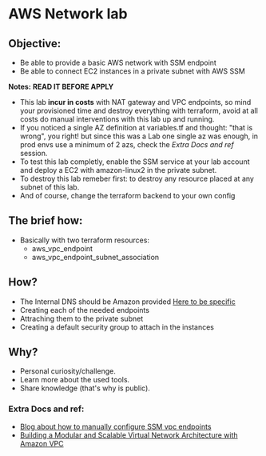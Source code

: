 # AWS Network lab

## Objective:
- Be able to provide a basic AWS network with SSM endpoint
- Be able to connect EC2 instances in a private subnet with AWS SSM

**Notes:**
**READ IT BEFORE APPLY**
- This lab **incur in costs** with NAT gateway and VPC endpoints, so mind your provisioned time and destroy everything with terraform, avoid at all costs do manual interventions with this lab up and running.
- If you noticed a single AZ definition at variables.tf and thought: "that is wrong", you right! but since this was a Lab one single az was enough, in prod envs use a minimum of 2 azs, check the _Extra Docs and ref_ session.
- To test this lab completly, enable the SSM service at your lab account and deploy a EC2 with amazon-linux2 in the private subnet.
- To destroy this lab remeber first: to destroy any resource placed at any subnet of this lab.
- And of course, change the terraform backend to your own config
## The brief how:
- Basically with two terraform resources:
  - aws_vpc_endpoint
  - aws_vpc_endpoint_subnet_association

## How?
- The Internal DNS should be Amazon provided [Here to be specific](terraform/vpc.tf#L7)
- Creating each of the needed endpoints
- Attraching them to the private subnet
- Creating a default security group to attach in the instances

## Why?
- Personal curiosity/challenge.
- Learn more about the used tools.
- Share knowledge (that's why is public).

### Extra Docs and ref:
- [Blog about how to manually configure SSM vpc endpoints](https://aws.amazon.com/pt/premiumsupport/knowledge-center/ec2-systems-manager-vpc-endpoints/)
- [Building a Modular and Scalable Virtual Network Architecture with Amazon VPC](https://docs.aws.amazon.com/quickstart/latest/vpc/architecture.html)